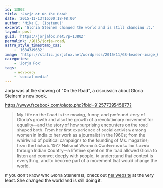```yaml
---
id: 13802
title: 'Jorja at On The Road'
date: '2015-11-13T16:00:18-08:00'
author: 'Mika E. (Ipstenu)'
excerpt: 'Gloria Steinem changed the world and is still changing it.'
layout: post
guid: 'https://jorjafox.net/?p=13802'
permalink: /2015/jorja-road/
astra_style_timestamp_css:
    - '1634349632'
image: 'https://static.jorjafox.net/wordpress/2015/11/GS-header-image_04.jpg'
categories:
    - 'Jorja Fox'
tags:
    - advocacy
    - 'social media'
---
```


Jorja was at the showing of "On the Road", a discussion about Gloria Steinem's new book.

https://www.facebook.com/photo.php?fbid=912577395458772

> My Life on the Road is the moving, funny, and profound story of Gloria’s growth and also the growth of a revolutionary movement for equality—and the story of how surprising encounters on the road shaped both. From her first experience of social activism among women in India to her work as a journalist in the 1960s; from the whirlwind of political campaigns to the founding of Ms. magazine; from the historic 1977 National Women’s Conference to her travels through Indian Country—a lifetime spent on the road allowed Gloria to listen and connect deeply with people, to understand that context is everything, and to become part of a movement that would change the world.

If you don't know who Gloria Steinem is, check out [her website](http://www.gloriasteinem.com/) at the very least. She changed the world and is still doing it.